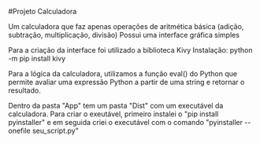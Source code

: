 #Projeto Calculadora

Um calculadora que faz apenas operações de aritmética básica (adição, subtração, multiplicação, divisão)
Possui uma interface gráfica simples 

Para a criação da interface foi utilizado a biblioteca Kivy 
Instalação: python -m pip install kivy

Para a lógica da calculadora, utilizamos a função eval() do Python que permite avaliar uma expressão Python a partir de uma string e retornar o resultado.

Dentro da pasta "App" tem um pasta "Dist" com um executável da calculadora.
Para criar o exeutável, primeiro instalei o "pip install pyinstaller" e em seguida criei o executável com o comando "pyinstaller --onefile seu_script.py"

